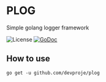 # PLOG
Simple golang logger framework

![License](https://img.shields.io/github/license/devproje/plog)
[![GoDoc](https://godoc.org/github.com/devproje/plog?status.svg)](https://godoc.org/github.com/devproje/plog)

## How to use
```shell
go get -u github.com/devproje/plog
```